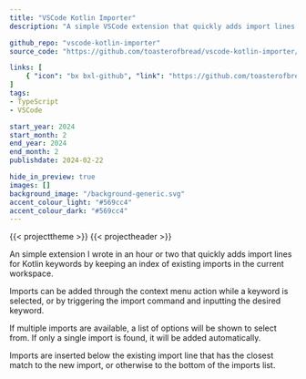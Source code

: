 ```yaml
---
title: "VSCode Kotlin Importer"
description: "A simple VSCode extension that quickly adds import lines for Kotlin keywords."

github_repo: "vscode-kotlin-importer"
source_code: "https://github.com/toasterofbread/vscode-kotlin-importer/"

links: [
    { "icon": "bx bxl-github", "link": "https://github.com/toasterofbread/vscode-kotlin-importer/", "label": "Repository" }
]
tags:
- TypeScript
- VSCode

start_year: 2024
start_month: 2
end_year: 2024
end_month: 2
publishdate: 2024-02-22

hide_in_preview: true
images: []
background_image: "/background-generic.svg"
accent_colour_light: "#569cc4"
accent_colour_dark: "#569cc4"
---
```


{{< projecttheme >}}
{{< projectheader >}}

An simple extension I wrote in an hour or two that quickly adds import lines for Kotlin keywords by keeping an index of existing imports in the current workspace.

Imports can be added through the context menu action while a keyword is selected, or by triggering the import command and inputting the desired keyword.

If multiple imports are available, a list of options will be shown to select from. If only a single import is found, it will be added automatically.

Imports are inserted below the existing import line that has the closest match to the new import, or otherwise to the bottom of the imports list.
